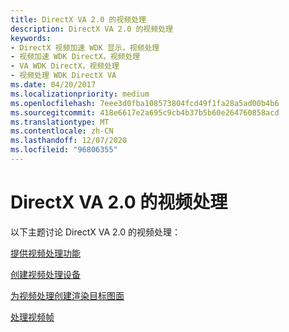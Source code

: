 ```yaml
---
title: DirectX VA 2.0 的视频处理
description: DirectX VA 2.0 的视频处理
keywords:
- DirectX 视频加速 WDK 显示，视频处理
- 视频加速 WDK DirectX，视频处理
- VA WDK DirectX，视频处理
- 视频处理 WDK DirectX VA
ms.date: 04/20/2017
ms.localizationpriority: medium
ms.openlocfilehash: 7eee3d0fba108573804fcd49f1fa28a5ad00b4b6
ms.sourcegitcommit: 418e6617e2a695c9cb4b37b5b60e264760858acd
ms.translationtype: MT
ms.contentlocale: zh-CN
ms.lasthandoff: 12/07/2020
ms.locfileid: "96806355"
---
```

# <a name="video-processing-for-directx-va-20"></a>DirectX VA 2.0 的视频处理


以下主题讨论 DirectX VA 2.0 的视频处理：

[提供视频处理功能](providing-capabilities-for-video-processing.md)

[创建视频处理设备](creating-a-video-processing-device.md)

[为视频处理创建渲染目标图面](creating-a-render-target-surface-for-video-processing.md)

[处理视频帧](processing-video-frames.md)

 

 





